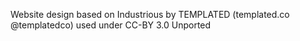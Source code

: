 Website design based on Industrious by TEMPLATED (templated.co @templatedco) used under CC-BY 3.0 Unported